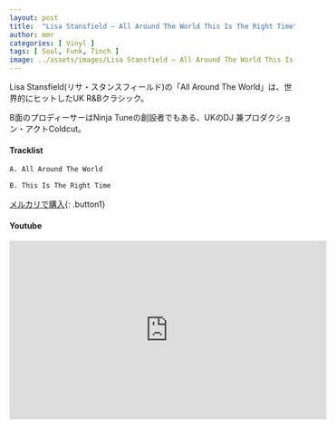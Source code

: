 ```yaml
---
layout: post
title:  "Lisa Stansfield – All Around The World This Is The Right Time"
author: mmr
categories: [ Vinyl ]
tags: [ Soul, Funk, 7inch ]
image: ../assets/images/Lisa Stansfield – All Around The World This Is The Right Time.webp
---
```


Lisa Stansfield(リサ・スタンスフィールド)の「All Around The World」は、世界的にヒットしたUK R&Bクラシック。

B面のプロディーサーはNinja Tuneの創設者でもある、UKのDJ 兼プロダクション・アクトColdcut。

#### Tracklist
```md
A. All Around The World

B. This Is The Right Time
```

[メルカリで購入](https://jp.mercari.com/item/m36150169564?afid=6142608987){: .button1}

#### Youtube
<iframe width="560" height="315" src="https://www.youtube.com/embed/JVuuatjHGnY?si=oUE6SGYER6C_vQLR" title="YouTube video player" frameborder="0" allow="accelerometer; autoplay; clipboard-write; encrypted-media; gyroscope; picture-in-picture; web-share" referrerpolicy="strict-origin-when-cross-origin" allowfullscreen></iframe>